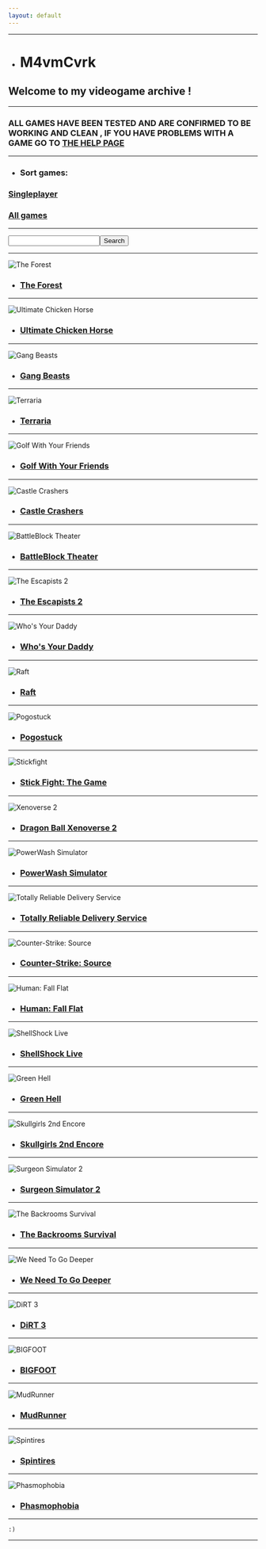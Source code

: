 ```yaml
---
layout: default
---
```


* * *

*   # M4vmCvrk
## Welcome to my videogame archive !

* * *

### ALL GAMES HAVE BEEN TESTED AND ARE CONFIRMED TO BE WORKING AND CLEAN , IF YOU HAVE PROBLEMS WITH A GAME GO TO [THE HELP PAGE](./help.md)

* * * 

*   ### Sort games:

### [Singleplayer](./gamesSP.md)

### [All games](./gamesALL.md)

* * *

<input type="text" id="SearchTxt" /><input type="button" id="SearchBtn" value="Search" onclick="doSearch(document.getElementById('SearchTxt').value)" />
    <script>
        function doSearch(text) {
            if (window.find(text)) {
                console.log(window.find(text));
            }
        }
    </script>

* * *

![The Forest](./assets/TheForest.jpg "The Forest")

*   ### [The Forest](./theforest.md) 

* * *

![Ultimate Chicken Horse](./assets/UCH.jpg "Ultimate Chicken Horse")

*   ### [Ultimate Chicken Horse](./ultimatechickenhorse.md) 

* * *

![Gang Beasts](./assets/GangBeasts.jpg "Gang Beasts")

*   ### [Gang Beasts](./gangbeasts.md) 

* * *

![Terraria](./assets/Terraria.jpg "Terraria")

*   ### [Terraria](./terraria.md) 

* * *

![Golf With Your Friends](./assets/gwyf.jpg "Golf With Your Friends")

*   ### [Golf With Your Friends](./gwyf.md) 

* * *

![Castle Crashers](./assets/CastleCrashers.jpg "Castle Crashers")

*   ### [Castle Crashers](./castlecrashers.md) 

* * *

![BattleBlock Theater](./assets/bbt.jpg "BattleBlock Theater")

*   ### [BattleBlock Theater](./bbt.md) 

* * *

![The Escapists 2](./assets/te2.jpg "The Escapists 2")

*   ### [The Escapists 2](./te2.md) 

* * *

![Who's Your Daddy](./assets/wyd.jpg "Who's Your Daddy")

*   ### [Who's Your Daddy](./wyd.md) 

* * *

![Raft](./assets/raft.jpg "Raft")

*   ### [Raft](./raft.md) 

* * *

![Pogostuck](./assets/pogostuck.jpg "Pogostuck")

*   ### [Pogostuck](./pogostuck.md) 

* * *

![Stickfight](./assets/stickfight.jpg "Stickfight")

*   ### [Stick Fight: The Game](./stickfight.md) 

* * *

![Xenoverse 2](./assets/xenoverse2.jpg "Xenoverse 2")

*   ### [Dragon Ball Xenoverse 2](./xenoverse2.md) 

* * *

![PowerWash Simulator](./assets/pwsim.jpg "PowerWash Simulator")

*   ### [PowerWash Simulator](./pwsim.md) 

* * *

![Totally Reliable Delivery Service](./assets/trds.jpg "Totally Reliable Delivery Service")

*   ### [Totally Reliable Delivery Service](./trds.md) 

* * *

![Counter-Strike: Source](./assets/css.jpg "Counter-Strike: Source")

*   ### [Counter-Strike: Source](./css.md) 

* * *

![Human: Fall Flat](./assets/hff.jpg "Human: Fall Flat")

*   ### [Human: Fall Flat](./hff.md) 

* * *

![ShellShock Live](./assets/ssl.jpg "ShellShock Live")

*   ### [ShellShock Live](./ssl.md) 

* * *

![Green Hell](./assets/gh.jpg "Green Hell")

*   ### [Green Hell](./gh.md) 

* * *

![Skullgirls 2nd Encore](./assets/sg2e.jpg "Skullgirls 2nd Encore")

*   ### [Skullgirls 2nd Encore](./sg2e.md) 

* * *

![Surgeon Simulator 2](./assets/ss2.jpg "Surgeon Simulator 2")

*   ### [Surgeon Simulator 2](./ss2.md) 

* * *

![The Backrooms Survival](./assets/tbs.jpg "The Backrooms Survival")

*   ### [The Backrooms Survival](./tbs.md) 

* * *

![We Need To Go Deeper](./assets/wntgd.jpg "We Need To Go Deeper")

*   ### [We Need To Go Deeper](./wntgd.md) 

* * *

![DiRT 3](./assets/d3.jpg "DiRT 3")

*   ### [DiRT 3](./d3.md) 

* * *

![BIGFOOT](./assets/bigfoot.jpg "BIGFOOT")

*   ### [BIGFOOT](./bigfoot.md) 

* * *

![MudRunner](./assets/mudrunner.jpg "MudRunner")

*   ### [MudRunner](./mudrunner.md)

* * *

![Spintires](./assets/spintires.jpg "Spintires")

*   ### [Spintires](./spintires.md)

* * *

![Phasmophobia](./assets/phasmophobia.jpg "Phasmophobia")

*   ### [Phasmophobia](./phasmophobia.md)

* * *

```
:)
```

* * *

<script type="text/javascript" src="https://code.jquery.com/jquery-1.12.3.min.js"></script>

<script type="text/javascript">
    //<![CDATA[
        $(window).on('load', function() { // makes sure the whole site is loaded 
            $('#status').fadeOut(); // will first fade out the loading animation 
            $('#preloader').delay(350).fadeOut('slow'); // will fade out the white DIV that covers the website. 
            $('body').delay(350).css({'overflow':'visible'});
          })
    //]]>
</script>